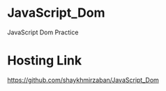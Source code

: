 # JavaScript_Dom
JavaScript Dom Practice
# Hosting Link
https://github.com/shaykhmirzaban/JavaScript_Dom